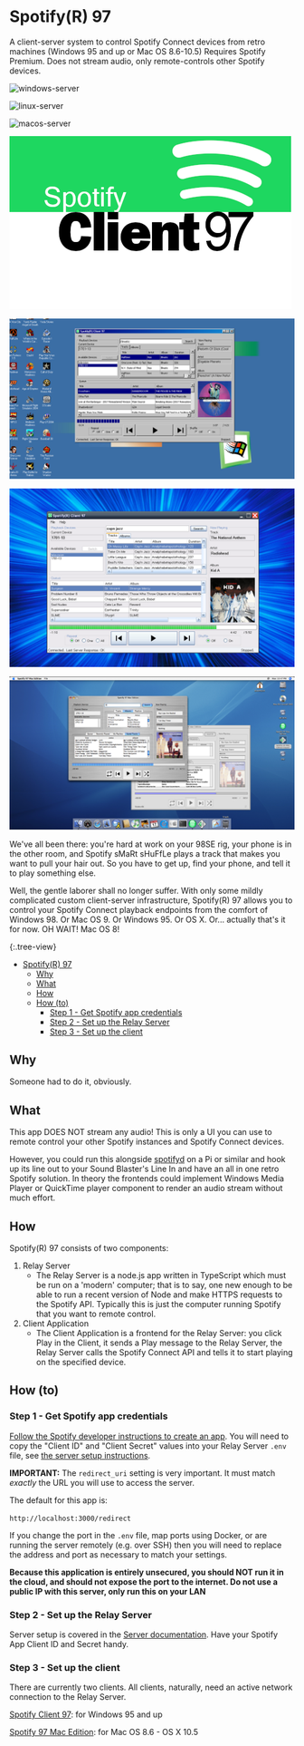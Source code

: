 # Spotify(R) 97

A client-server system to control Spotify Connect devices from retro machines (Windows 95 and up or Mac OS 8.6-10.5) Requires Spotify Premium. Does not stream audio, only remote-controls other Spotify devices.

![windows-server](https://github.com/queenkjuul/spotify97/actions/workflows/build-windows.yml/badge.svg)

![linux-server](https://github.com/queenkjuul/spotify97/actions/workflows/build-linux.yml/badge.svg)

![macos-server](https://github.com/queenkjuul/spotify97/actions/workflows/build-macos.yml/badge.svg)

![Spotify Connect logo](client/SpotifyClient97/Images/SpotifySplash.png)

![Screenshot of Spotify Client 97 running on Windows 98](./screenshot98.png)

![Screenshot of Spotify Client 97 running on Windows XP](/screenshotXP.png)

![Screenshot of Spotify 97 Mac Edition running on OS X](./screenshotMac.png)

We've all been there: you're hard at work on your 98SE rig, your phone is in the other room, and Spotify sMaRt sHuFfLe plays a track that makes you want to pull your hair out. So you have to get up, find your phone, and tell it to play something else.

Well, the gentle laborer shall no longer suffer. With only some mildly complicated custom client-server infrastructure, Spotify(R) 97 allows you to control your Spotify Connect playback endpoints from the comfort of Windows 98. Or Mac OS 9. Or Windows 95. Or OS X. Or... actually that's it for now. OH WAIT! Mac OS 8!

{:.tree-view}
- [Spotify(R) 97](#spotifyr-97)
  - [Why](#why)
  - [What](#what)
  - [How](#how)
  - [How (to)](#how-to)
    - [Step 1 - Get Spotify app credentials](#step-1---get-spotify-app-credentials)
    - [Step 2 - Set up the Relay Server](#step-2---set-up-the-relay-server)
    - [Step 3 - Set up the client](#step-3---set-up-the-client)

## Why

Someone had to do it, obviously.

## What

This app DOES NOT stream any audio! This is only a UI you can use to remote control your other Spotify instances and Spotify Connect devices.

However, you could run this alongside [spotifyd](https://github.com/Spotifyd/spotifyd) on a Pi or similar and hook up its line out to your Sound Blaster's Line In and have an all in one retro Spotify solution. In theory the frontends could implement Windows Media Player or QuickTime player component to render an audio stream without much effort.

## How

Spotify(R) 97 consists of two components:

1. Relay Server
   - The Relay Server is a node.js app written in TypeScript which must be run on a 'modern' computer; that is to say, one new enough to be able to run a recent version of Node and make HTTPS requests to the Spotify API. Typically this is just the computer running Spotify that you want to remote control.
2. Client Application
   - The Client Application is a frontend for the Relay Server: you click Play in the Client, it sends a Play message to the Relay Server, the Relay Server calls the Spotify Connect API and tells it to start playing on the specified device.

## How (to)

### Step 1 - Get Spotify app credentials

[Follow the Spotify developer instructions to create an app](https://developer.spotify.com/documentation/web-api/tutorials/getting-started#create-an-app). You will need to copy the "Client ID" and "Client Secret" values into your Relay Server `.env` file, see [the server setup instructions](./server/).

**IMPORTANT:** The `redirect_uri` setting is very important. It must match *exactly* the URL you will use to access the server.

The default for this app is:

`http://localhost:3000/redirect`

If you change the port in the `.env` file, map ports using Docker, or are running the server remotely (e.g. over SSH) then you will need to replace the address and port as necessary to match your settings.

**Because this application is entirely unsecured, you should **NOT** run it in the cloud, and should not expose the port to the internet. Do not use a public IP with this server, only run this on your LAN**

### Step 2 - Set up the Relay Server

Server setup is covered in the [Server documentation](./server). Have your Spotify App Client ID and Secret handy.

### Step 3 - Set up the client

There are currently two clients. All clients, naturally, need an active network connection to the Relay Server.

[Spotify Client 97](./client/SpotifyClient97): for Windows 95 and up

[Spotify 97 Mac Edition](./client/Spotify97MacEdition): for Mac OS 8.6 - OS X 10.5
